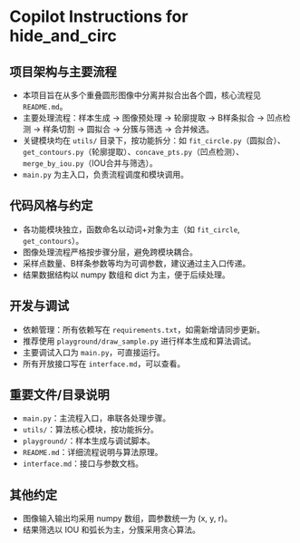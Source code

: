 # Copilot Instructions for hide_and_circ

## 项目架构与主要流程
- 本项目旨在从多个重叠圆形图像中分离并拟合出各个圆，核心流程见 `README.md`。
- 主要处理流程：样本生成 → 图像预处理 → 轮廓提取 → B样条拟合 → 凹点检测 → 样条切割 → 圆拟合 → 分簇与筛选 → 合并候选。
- 关键模块均在 `utils/` 目录下，按功能拆分：如 `fit_circle.py`（圆拟合）、`get_contours.py`（轮廓提取）、`concave_pts.py`（凹点检测）、`merge_by_iou.py`（IOU合并与筛选）。
- `main.py` 为主入口，负责流程调度和模块调用。

## 代码风格与约定
- 各功能模块独立，函数命名以动词+对象为主（如 `fit_circle`, `get_contours`）。
- 图像处理流程严格按步骤分层，避免跨模块耦合。
- 采样点数量、B样条参数等均为可调参数，建议通过主入口传递。
- 结果数据结构以 numpy 数组和 dict 为主，便于后续处理。

## 开发与调试
- 依赖管理：所有依赖写在 `requirements.txt`，如需新增请同步更新。
- 推荐使用 `playground/draw_sample.py` 进行样本生成和算法调试。
- 主要调试入口为 `main.py`，可直接运行。
- 所有开放接口写在 `interface.md`，可以查看。

## 重要文件/目录说明
- `main.py`：主流程入口，串联各处理步骤。
- `utils/`：算法核心模块，按功能拆分。
- `playground/`：样本生成与调试脚本。
- `README.md`：详细流程说明与算法原理。
- `interface.md`：接口与参数文档。

## 其他约定
- 图像输入输出均采用 numpy 数组，圆参数统一为 (x, y, r)。
- 结果筛选以 IOU 和弧长为主，分簇采用贪心算法。
